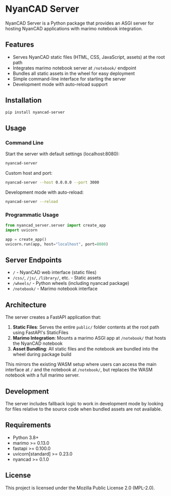# NyanCAD Server

NyanCAD Server is a Python package that provides an ASGI server for hosting NyanCAD applications with marimo notebook integration.

## Features

- Serves NyanCAD static files (HTML, CSS, JavaScript, assets) at the root path
- Integrates marimo notebook server at `/notebook/` endpoint
- Bundles all static assets in the wheel for easy deployment
- Simple command-line interface for starting the server
- Development mode with auto-reload support

## Installation

```bash
pip install nyancad-server
```

## Usage

### Command Line

Start the server with default settings (localhost:8080):

```bash
nyancad-server
```

Custom host and port:

```bash
nyancad-server --host 0.0.0.0 --port 3000
```

Development mode with auto-reload:

```bash
nyancad-server --reload
```

### Programmatic Usage

```python
from nyancad_server.server import create_app
import uvicorn

app = create_app()
uvicorn.run(app, host="localhost", port=8080)
```

## Server Endpoints

- `/` - NyanCAD web interface (static files)
- `/css/`, `/js/`, `/library/`, etc. - Static assets
- `/wheels/` - Python wheels (including nyancad package)
- `/notebook/` - Marimo notebook interface

## Architecture

The server creates a FastAPI application that:

1. **Static Files**: Serves the entire `public/` folder contents at the root path using FastAPI's StaticFiles
2. **Marimo Integration**: Mounts a marimo ASGI app at `/notebook/` that hosts the NyanCAD notebook
3. **Asset Bundling**: All static files and the notebook are bundled into the wheel during package build

This mirrors the existing WASM setup where users can access the main interface at `/` and the notebook at `/notebook/`, but replaces the WASM notebook with a full marimo server.

## Development

The server includes fallback logic to work in development mode by looking for files relative to the source code when bundled assets are not available.

## Requirements

- Python 3.8+
- marimo >= 0.13.0
- fastapi >= 0.100.0  
- uvicorn[standard] >= 0.23.0
- nyancad >= 0.1.0

## License

This project is licensed under the Mozilla Public License 2.0 (MPL-2.0).
